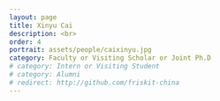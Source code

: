 ```yaml
---
layout: page
title: Xinyu Cai
description: <br>
order: 4
portrait: assets/people/caixinyu.jpg
category: Faculty or Visiting Scholar or Joint Ph.D
# category: Intern or Visiting Student
# category: Alumni
# redirect: http://github.com/friskit-china
---
```


